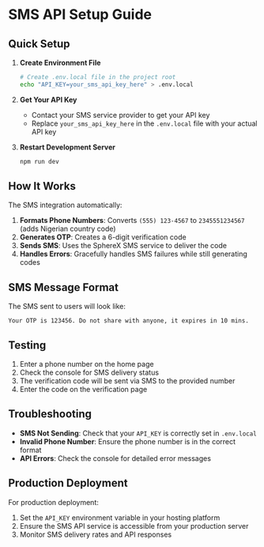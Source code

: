 # SMS API Setup Guide

## Quick Setup

1. **Create Environment File**
   ```bash
   # Create .env.local file in the project root
   echo "API_KEY=your_sms_api_key_here" > .env.local
   ```

2. **Get Your API Key**
   - Contact your SMS service provider to get your API key
   - Replace `your_sms_api_key_here` in the `.env.local` file with your actual API key

3. **Restart Development Server**
   ```bash
   npm run dev
   ```

## How It Works

The SMS integration automatically:

1. **Formats Phone Numbers**: Converts `(555) 123-4567` to `2345551234567` (adds Nigerian country code)
2. **Generates OTP**: Creates a 6-digit verification code
3. **Sends SMS**: Uses the SphereX SMS service to deliver the code
4. **Handles Errors**: Gracefully handles SMS failures while still generating codes

## SMS Message Format

The SMS sent to users will look like:
```
Your OTP is 123456. Do not share with anyone, it expires in 10 mins.
```

## Testing

1. Enter a phone number on the home page
2. Check the console for SMS delivery status
3. The verification code will be sent via SMS to the provided number
4. Enter the code on the verification page

## Troubleshooting

- **SMS Not Sending**: Check that your `API_KEY` is correctly set in `.env.local`
- **Invalid Phone Number**: Ensure the phone number is in the correct format
- **API Errors**: Check the console for detailed error messages

## Production Deployment

For production deployment:

1. Set the `API_KEY` environment variable in your hosting platform
2. Ensure the SMS API service is accessible from your production server
3. Monitor SMS delivery rates and API responses